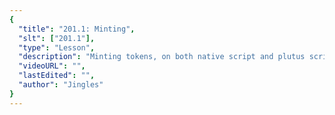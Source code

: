 ```yaml
---
{
  "title": "201.1: Minting",
  "slt": ["201.1"],
  "type": "Lesson",
  "description": "Minting tokens, on both native script and plutus script",
  "videoURL": "",
  "lastEdited": "",
  "author": "Jingles"
}
---
```


